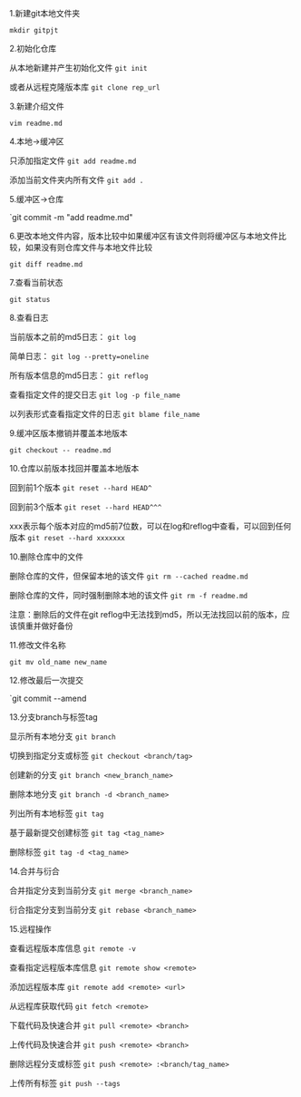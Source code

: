 1.新建git本地文件夹

`mkdir gitpjt`

2.初始化仓库

从本地新建并产生初始化文件
`git init`

或者从远程克隆版本库
`git clone rep_url`

3.新建介绍文件

`vim readme.md`

4.本地->缓冲区

只添加指定文件
`git add readme.md` 

添加当前文件夹内所有文件
`git add .`

5.缓冲区->仓库

`git commit -m "add readme.md"

6.更改本地文件内容，版本比较中如果缓冲区有该文件则将缓冲区与本地文件比较，如果没有则仓库文件与本地文件比较

`git diff readme.md`

7.查看当前状态

`git status`

8.查看日志

当前版本之前的md5日志：
`git log`

简单日志：
`git log --pretty=oneline`

所有版本信息的md5日志：
`git reflog`

查看指定文件的提交日志
`git log -p file_name`

以列表形式查看指定文件的日志
`git blame file_name`

9.缓冲区版本撤销并覆盖本地版本

`git checkout -- readme.md`

10.仓库以前版本找回并覆盖本地版本

回到前1个版本
`git reset --hard HEAD^` 

回到前3个版本
`git reset --hard HEAD^^^` 

xxx表示每个版本对应的md5前7位数，可以在log和reflog中查看，可以回到任何版本
`git reset --hard xxxxxxx`  

10.删除仓库中的文件

删除仓库的文件，但保留本地的该文件
`git rm --cached readme.md` 

删除仓库的文件，同时强制删除本地的该文件
`git rm -f readme.md` 

注意：删除后的文件在git reflog中无法找到md5，所以无法找回以前的版本，应该慎重并做好备份

11.修改文件名称

`git mv old_name new_name`

12.修改最后一次提交

`git commit --amend

13.分支branch与标签tag

显示所有本地分支
`git branch`

切换到指定分支或标签
`git checkout <branch/tag>`

创建新的分支
`git branch <new_branch_name>`

删除本地分支
`git branch -d <branch_name>`

列出所有本地标签
`git tag`

基于最新提交创建标签
`git tag <tag_name>`

删除标签
`git tag -d <tag_name>`

14.合并与衍合

合并指定分支到当前分支
`git merge <branch_name>`

衍合指定分支到当前分支
`git rebase <branch_name>`

15.远程操作

查看远程版本库信息
`git remote -v`

查看指定远程版本库信息
`git remote show <remote>`

添加远程版本库
`git remote add <remote> <url>`

从远程库获取代码
`git fetch <remote>`

下载代码及快速合并
`git pull <remote> <branch>`

上传代码及快速合并
`git push <remote> <branch>`

删除远程分支或标签
`git push <remote> :<branch/tag_name>`

上传所有标签
`git push --tags`
